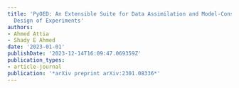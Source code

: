 ```yaml
---
title: 'PyOED: An Extensible Suite for Data Assimilation and Model-Constrained Optimal
  Design of Experiments'
authors:
- Ahmed Attia
- Shady E Ahmed
date: '2023-01-01'
publishDate: '2023-12-14T16:09:47.069359Z'
publication_types:
- article-journal
publication: '*arXiv preprint arXiv:2301.08336*'
---
```

